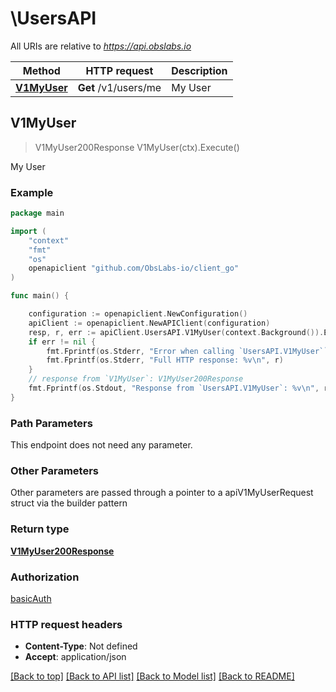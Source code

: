 # \UsersAPI

All URIs are relative to *https://api.obslabs.io*

Method | HTTP request | Description
------------- | ------------- | -------------
[**V1MyUser**](UsersAPI.md#V1MyUser) | **Get** /v1/users/me | My User



## V1MyUser

> V1MyUser200Response V1MyUser(ctx).Execute()

My User

### Example

```go
package main

import (
	"context"
	"fmt"
	"os"
	openapiclient "github.com/ObsLabs-io/client_go"
)

func main() {

	configuration := openapiclient.NewConfiguration()
	apiClient := openapiclient.NewAPIClient(configuration)
	resp, r, err := apiClient.UsersAPI.V1MyUser(context.Background()).Execute()
	if err != nil {
		fmt.Fprintf(os.Stderr, "Error when calling `UsersAPI.V1MyUser``: %v\n", err)
		fmt.Fprintf(os.Stderr, "Full HTTP response: %v\n", r)
	}
	// response from `V1MyUser`: V1MyUser200Response
	fmt.Fprintf(os.Stdout, "Response from `UsersAPI.V1MyUser`: %v\n", resp)
}
```

### Path Parameters

This endpoint does not need any parameter.

### Other Parameters

Other parameters are passed through a pointer to a apiV1MyUserRequest struct via the builder pattern


### Return type

[**V1MyUser200Response**](V1MyUser200Response.md)

### Authorization

[basicAuth](../README.md#basicAuth)

### HTTP request headers

- **Content-Type**: Not defined
- **Accept**: application/json

[[Back to top]](#) [[Back to API list]](../README.md#documentation-for-api-endpoints)
[[Back to Model list]](../README.md#documentation-for-models)
[[Back to README]](../README.md)

